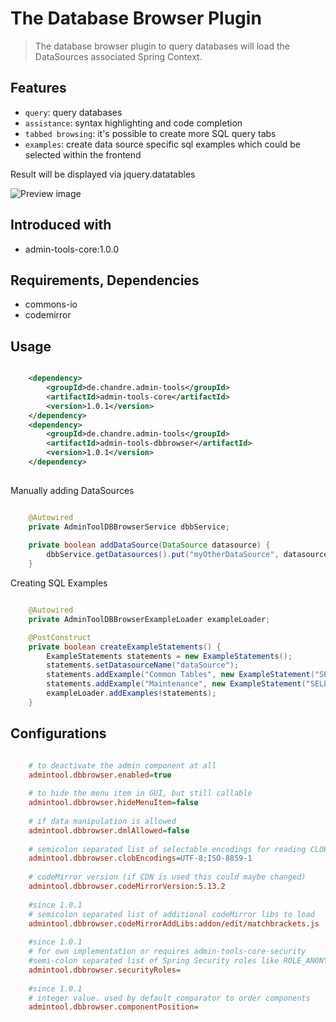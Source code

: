 # The Database Browser Plugin
> The database browser plugin to query databases
> will load the DataSources associated Spring Context.


## Features
* `query`: query databases
* `assistance`: syntax highlighting and code completion
* `tabbed browsing`: it's possible to create more SQL query tabs
* `examples`: create data source specific sql examples which could be selected within the frontend 

Result will be displayed via jquery.datatables 

![Preview image](src/doc/screen_dbbrowser_org2.png?raw=true "AdminTool Database-Browser UI")

## Introduced with
* admin-tools-core:1.0.0

## Requirements, Dependencies
* commons-io
* codemirror

## Usage

```xml

	<dependency>
		<groupId>de.chandre.admin-tools</groupId>
		<artifactId>admin-tools-core</artifactId>
		<version>1.0.1</version>
	</dependency>
	<dependency>
		<groupId>de.chandre.admin-tools</groupId>
		<artifactId>admin-tools-dbbrowser</artifactId>
		<version>1.0.1</version>
	</dependency>
	
```

Manually adding DataSources

```java

	@Autowired
	private AdminToolDBBrowserService dbbService;
	
	private boolean addDataSource(DataSource datasource) {
		dbbService.getDatasources().put("myOtherDataSource", datasource)
	}

```

Creating SQL Examples 

```java

	@Autowired
	private AdminToolDBBrowserExampleLoader exampleLoader;

	@PostConstruct
	private boolean createExampleStatements() {
		ExampleStatements statements = new ExampleStatements();
		statements.setDatasourceName("dataSource");
		statements.addExample("Common Tables", new ExampleStatement("SELECT * from LOGGING", "Select all from Logging table"));
		statements.addExample("Maintenance", new ExampleStatement("SELECT * from SCHEMA_VERSION", "Show Flyway migrations"));
		exampleLoader.addExamples(statements);
	}
```

## Configurations

```ini

	# to deactivate the admin component at all
	admintool.dbbrowser.enabled=true
	
	# to hide the menu item in GUI, but still callable
	admintool.dbbrowser.hideMenuItem=false
	
	# if data manipulation is allowed 
	admintool.dbbrowser.dmlAllowed=false
	
	# semicolon separated list of selectable encodings for reading CLOB fields
	admintool.dbbrowser.clobEncodings=UTF-8;ISO-8859-1
	
	# codeMirror version (if CDN is used this could maybe changed)
	admintool.dbbrowser.codeMirrorVersion:5.13.2
	
	#since 1.0.1
	# semicolon separated list of additional codeMirror libs to load 
	admintool.dbbrowser.codeMirrorAddLibs:addon/edit/matchbrackets.js
	
	#since 1.0.1
	# for own implementation or requires admin-tools-core-security
	#semi-colon separated list of Spring Security roles like ROLE_ANONYMOUS;ROLE_ADMIN
	admintool.dbbrowser.securityRoles=
	
	#since 1.0.1
	# integer value. used by default comparator to order components
	admintool.dbbrowser.componentPosition=
	
```